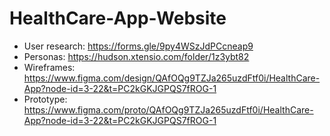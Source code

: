 # HealthCare-App-Website

- User research: https://forms.gle/9py4WSzJdPCcneap9
- Personas: https://hudson.xtensio.com/folder/1z3ybt82
- Wireframes: https://www.figma.com/design/QAfOQg9TZJa265uzdFtf0i/HealthCare-App?node-id=3-22&t=PC2kGKJGPQS7fROG-1
- Prototype: https://www.figma.com/proto/QAfOQg9TZJa265uzdFtf0i/HealthCare-App?node-id=3-22&t=PC2kGKJGPQS7fROG-1
